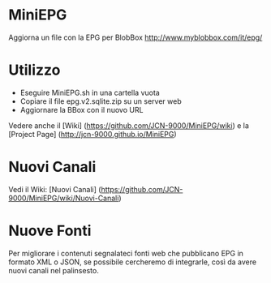 # MiniEPG
Aggiorna un file con la EPG per BlobBox 
http://www.myblobbox.com/it/epg/

# Utilizzo
- Eseguire MiniEPG.sh in una cartella vuota
- Copiare il file epg.v2.sqlite.zip su un server web
- Aggiornare la BBox con il nuovo URL

Vedere anche il [Wiki] (https://github.com/JCN-9000/MiniEPG/wiki) e la [Project Page] (http://jcn-9000.github.io/MiniEPG)

# Nuovi Canali
Vedi il Wiki: [Nuovi Canali] (https://github.com/JCN-9000/MiniEPG/wiki/Nuovi-Canali)

# Nuove Fonti
Per migliorare i contenuti segnalateci fonti web che pubblicano EPG in formato XML o JSON, se possibile cercheremo di integrarle, così da avere nuovi canali nel palinsesto.
